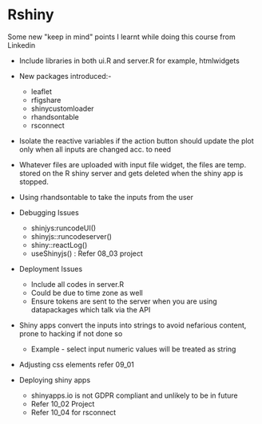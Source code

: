 # Rshiny


Some new "keep in mind" points I learnt while doing this course from Linkedin


- Include libraries in both ui.R and server.R for example, htmlwidgets 

- New packages introduced:- 
  - leaflet 
  - rfigshare 
  - shinycustomloader
  - rhandsontable
  - rsconnect

- Isolate the reactive variables if the action button should update the plot only when all inputs are changed acc. to need 

- Whatever files are uploaded with input file widget, the files are temp. stored on the R shiny server and gets deleted when the shiny app is stopped. 

- Using rhandsontable to take the inputs from the user 

- Debugging Issues
   - shinjys:runcodeUI()
   - shinyjs::runcodeserver()
   - shiny::reactLog()
   - useShinyjs() : Refer 08_03 project
 
- Deployment Issues
   - Include all codes in server.R
   - Could be due to time zone as well
   - Ensure tokens are sent to the server when you are using datapackages which talk via the API
 
- Shiny apps convert the inputs into strings to avoid nefarious content, prone to hacking if not done so
   - Example - select input numeric values will be treated as string
 
- Adjusting css elements refer 09_01

- Deploying shiny apps
   - shinyapps.io is not GDPR compliant and unlikely to be in future
   - Refer 10_02 Project
   - Refer 10_04 for rsconnect 


